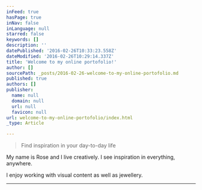 ```yaml
---
inFeed: true
hasPage: true
inNav: false
inLanguage: null
starred: false
keywords: []
description: ''
datePublished: '2016-02-26T10:33:23.558Z'
dateModified: '2016-02-26T10:29:14.337Z'
title: 'Welcome to my online portofolio!'
author: []
sourcePath: _posts/2016-02-26-welcome-to-my-online-portofolio.md
published: true
authors: []
publisher:
  name: null
  domain: null
  url: null
  favicon: null
url: welcome-to-my-online-portofolio/index.html
_type: Article

---
```

> Find inspiration in your day-to-day life

My name is Rose and I live creatively. I see inspiration in everything, anywhere.

I enjoy working with visual content as well as jewellery.

****